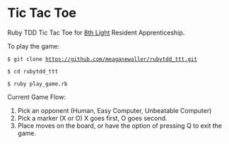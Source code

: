 # Tic Tac Toe

Ruby TDD Tic Tac Toe for [8th Light](http://www.8thlight.com) Resident Apprenticeship. 

To play the game:

<code>$ git clone https://github.com/meaganewaller/rubytdd_ttt.git</code>

<code>$ cd rubytdd_ttt</code>

<code>$ ruby play_game.rb</code>

Current Game Flow:

1. Pick an opponent (Human, Easy Computer, Unbeatable Computer)
2. Pick a marker (X or O) X goes first, O goes second.
3. Place moves on the board, or have the option of pressing Q to exit the game.


